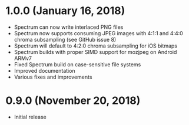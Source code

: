 # 1.0.0 (January 16, 2018)

 - Spectrum can now write interlaced PNG files
 - Spectrum now supports consuming JPEG images with 4:1:1 and 4:4:0 chroma subsampling (see GitHub issue 8)
 - Spectrum will default to 4:2:0 chroma subsampling for iOS bitmaps
 - Spectrum builds with proper SIMD support for mozjpeg on Android ARMv7
 - Fixed Spectrum build on case-sensitive file systems
 - Improved documentation
 - Various fixes and improvements

# 0.9.0 (November 20, 2018)

 - Initial release
